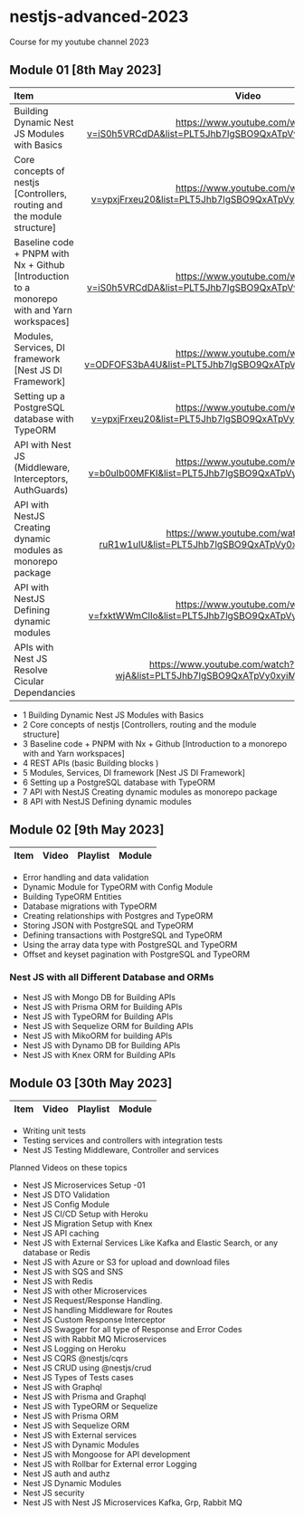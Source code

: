 # nestjs-advanced-2023

Course for my youtube channel 2023

## Module 01 [8th May 2023]

| Item              | Video |
| :---------------- | :------: | 
| Building Dynamic Nest JS Modules with Basics        |   https://www.youtube.com/watch?v=iS0h5VRCdDA&list=PLT5Jhb7lgSBO9QxATpVy0xyiMyn1fSCCx&index=3    |  
| Core concepts of nestjs [Controllers, routing and the module structure]           |   https://www.youtube.com/watch?v=ypxjFrxeu20&list=PLT5Jhb7lgSBO9QxATpVy0xyiMyn1fSCCx&index=4   | 
| Baseline code + PNPM with Nx + Github [Introduction to a monorepo with and Yarn workspaces]    |  https://www.youtube.com/watch?v=iS0h5VRCdDA&list=PLT5Jhb7lgSBO9QxATpVy0xyiMyn1fSCCx&index=3   |        |
| Modules, Services, DI framework [Nest JS DI Framework] |  https://www.youtube.com/watch?v=ODFOFS3bA4U&list=PLT5Jhb7lgSBO9QxATpVy0xyiMyn1fSCCx&index=5    | 
| Setting up a PostgreSQL database with TypeORM | https://www.youtube.com/watch?v=ypxjFrxeu20&list=PLT5Jhb7lgSBO9QxATpVy0xyiMyn1fSCCx&index=4 |
| API with Nest JS (Middleware, Interceptors, AuthGuards) | https://www.youtube.com/watch?v=b0uIb00MFKI&list=PLT5Jhb7lgSBO9QxATpVy0xyiMyn1fSCCx&index=6 |
| API with NestJS Creating dynamic modules as monorepo package | https://www.youtube.com/watch?v=j-ruR1w1uIU&list=PLT5Jhb7lgSBO9QxATpVy0xyiMyn1fSCCx&index=8 | 
| API with NestJS Defining dynamic modules | https://www.youtube.com/watch?v=fxktWWmClIo&list=PLT5Jhb7lgSBO9QxATpVy0xyiMyn1fSCCx&index=9 |
| APIs with Nest JS Resolve Cicular Dependancies | https://www.youtube.com/watch?v=2OUTtVi-wjA&list=PLT5Jhb7lgSBO9QxATpVy0xyiMyn1fSCCx&index=7 | 
- 1 Building Dynamic Nest JS Modules with Basics
- 2 Core concepts of nestjs [Controllers, routing and the module structure]
- 3 Baseline code + PNPM with Nx + Github [Introduction to a monorepo with and Yarn workspaces]
- 4 REST APIs (basic Building blocks )
- 5 Modules, Services, DI framework [Nest JS DI Framework]
- 6 Setting up a PostgreSQL database with TypeORM
- 7 API with NestJS Creating dynamic modules as monorepo package
- 8 API with NestJS Defining dynamic modules


## Module 02 [9th May 2023]


| Item              | Video | Playlist | Module |
| :---------------- | :------: | ----: | ------:|

- Error handling and data validation
- Dynamic Module for TypeORM with Config Module 
- Building TypeORM Entities  
- Database migrations with TypeORM
- Creating relationships with Postgres and TypeORM
- Storing JSON with PostgreSQL and TypeORM
- Defining transactions with PostgreSQL and TypeORM
- Using the array data type with PostgreSQL and TypeORM
- Offset and keyset pagination with PostgreSQL and TypeORM

### Nest JS with all Different Database and ORMs

- Nest JS with Mongo DB for Building APIs
- Nest JS with Prisma ORM for Building APIs
- Nest JS with TypeORM for Building APIs
- Nest JS with Sequelize ORM for Building APIs
- Nest JS with MikoORM for building APIs
- Nest JS with Dynamo DB for Building APIs
- Nest JS with Knex ORM for Building APIs

## Module 03 [30th May 2023]


| Item              | Video | Playlist | Module |
| :---------------- | :------: | ----: | ------:|

- Writing unit tests
- Testing services and controllers with integration tests
- Nest JS Testing Middleware, Controller and services 


Planned Videos on these topics

- Nest JS Microservices Setup -01
- Nest JS DTO Validation
- Nest JS Config Module
- Nest JS CI/CD Setup with Heroku
- Nest JS Migration Setup with Knex
- Nest JS API caching
- Nest JS with External Services Like Kafka and Elastic Search, or any database or Redis
- Nest JS with Azure or S3 for upload and download files
- Nest JS with SQS and SNS
- Nest JS with Redis
- Nest JS with other Microservices
- Nest JS Request/Response Handling.
- Nest JS handling Middleware for Routes
- Nest JS Custom Response Interceptor
- Nest JS Swagger for all type of Response and Error Codes
- Nest JS with Rabbit MQ Microservices
- Nest JS Logging on Heroku
- Nest JS CQRS  @nestjs/cqrs
- Nest JS CRUD using @nestjs/crud
- Nest JS Types of Tests cases
- Nest JS with Graphql
- Nest JS with Prisma and Graphql
- Nest JS with TypeORM or Sequelize
- Nest JS with Prisma ORM
- Nest JS with Sequelize  ORM
- Nest JS with External services
- Nest JS with Dynamic Modules
- Nest JS with Mongoose for API development
- Nest JS with Rollbar for External error  Logging
- Nest JS auth and authz
- Nest JS Dynamic Modules
- Nest JS security
- Nest JS with Nest JS Microservices Kafka, Grp, Rabbit MQ
